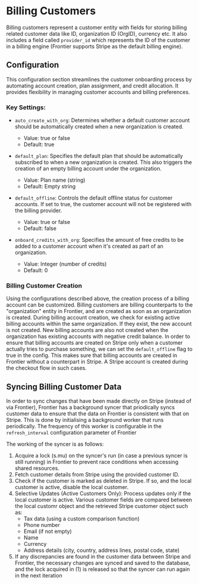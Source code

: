 # Billing Customers

Billing customers represent a customer entity with fields for storing billing related customer data like ID, organization ID (OrgID), currency etc. It also includes a field called `provider_id` which represents the ID of the customer in a billing engine (Frontier supports Stripe as the default billing engine).

## Configuration

This configuration section streamlines the customer onboarding process by automating account creation, plan assignment, and credit allocation. It provides flexibility in managing customer accounts and billing preferences.

### Key Settings:

- `auto_create_with_org`: Determines whether a default customer account should be automatically created when a new organization is created.
  - Value: true or false
  - Default: true

- `default_plan`: Specifies the default plan that should be automatically subscribed to when a new organization is created. This also triggers the creation of an empty billing account under the organization.
  - Value: Plan name (string)
  - Default: Empty string

- `default_offline`: Controls the default offline status for customer accounts. If set to true, the customer account will not be registered with the billing provider.
  - Value: true or false
  - Default: false

- `onboard_credits_with_org`: Specifies the amount of free credits to be added to a customer account when it's created as part of an organization.
  - Value: Integer (number of credits)
  - Default: 0


### Billing Customer Creation

Using the configurations described above, the creation process of a billing account can be customized. Billing customers are billing counterparts to the "organization" entity in Frontier, and are created as soon as an organization is created.
During billing account creation, we check for existing active billing accounts within the same organization. If they exist, the new account is not created. New billing accounts are also not created when the organization has existing accounts with negative credit balance. 
In order to ensure that billing accounts are created on Stripe only when a customer actually tries to purchase something, we can set the `default_offline` flag to true in the config. This makes sure that billing accounts are created in Frontier without a counterpart in Stripe. A Stripe account is created during the checkout flow in such cases.

## Syncing Billing Customer Data

In order to sync changes that have been made directly on Stripe (instead of via Frontier), Frontier has a background syncer that priodically syncs customer data to ensure that the data on Frontier is consistent with that on Stripe.
This is done by initialising a background worker that runs periodically. The frequency of this worker is configurable in the `refresh_interval` configuration parameter of Frontier

The working of the syncer is as follows:

1. Acquire a lock (s.mu) on the syncer's run (in case a previous syncer is still running) in Frontier to prevent race conditions when accessing shared resources.
2. Fetch customer details from Stripe using the provided customer ID.
3. Check if the customer is marked as deleted in Stripe. If so, and the local customer is active, disable the local customer.
4. Selective Updates (Active Customers Only): Process updates only if the local customer is active. Various customer fields are compared between the local customr object and the retrieved Stripe customer object such as:
    - Tax data (using a custom comparison function)
    - Phone number
    - Email (if not empty)
    - Name
    - Currency
    - Address details (city, country, address lines, postal code, state)
5. If any discrepancies are found in the customer data between Stripe and Frontier, the necessary changes are synced and saved to the database, and the lock acquired in (1) is released so that the syncer can run again in the next iteration